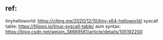 ## ref:
tinyhelloworld: https://cjting.me/2020/12/10/tiny-x64-helloworld/
syscall table: https://filippo.io/linux-syscall-table/
asm syntax: https://blog.csdn.net/weixin_38669561/article/details/105192200

